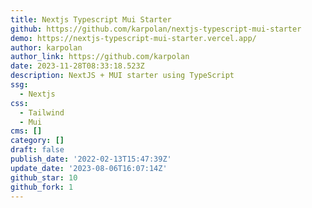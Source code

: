 ```yaml
---
title: Nextjs Typescript Mui Starter
github: https://github.com/karpolan/nextjs-typescript-mui-starter
demo: https://nextjs-typescript-mui-starter.vercel.app/
author: karpolan
author_link: https://github.com/karpolan
date: 2023-11-28T08:33:18.523Z
description: NextJS + MUI starter using TypeScript
ssg:
  - Nextjs
css:
  - Tailwind
  - Mui
cms: []
category: []
draft: false
publish_date: '2022-02-13T15:47:39Z'
update_date: '2023-08-06T16:07:14Z'
github_star: 10
github_fork: 1
---
```

